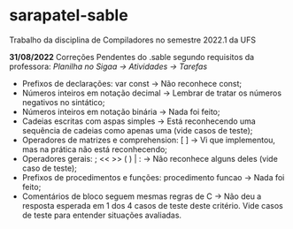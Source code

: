 # sarapatel-sable
Trabalho da disciplina de Compiladores no semestre 2022.1 da UFS


**31/08/2022** 
Correções Pendentes do .sable segundo requisitos da professora:
*Planilha no Sigaa -> Atividades -> Tarefas*

* Prefixos de declarações: var const -> Não reconhece const;
* Números inteiros em notação decimal -> Lembrar de tratar os números negativos no sintático;
* Números inteiros em notação binária -> Nada foi feito;
* Cadeias escritas com aspas simples -> Está reconhecendo uma sequência de cadeias como apenas uma (vide casos de teste);
* Operadores de matrizes e comprehension: [ ] ->  	Vi que implementou, mas na prática não está reconhecendo;
* Operadores gerais: ; << >> ( ) | : ->  	Não reconhece alguns deles (vide caso de teste);
* Prefixos de procedimentos e funções: procedimento funcao -> Nada foi feito;
* Comentários de bloco seguem mesmas regras de C -> Não deu a resposta esperada em 1 dos 4 casos de teste deste critério. Vide casos de teste para entender situações avaliadas.


